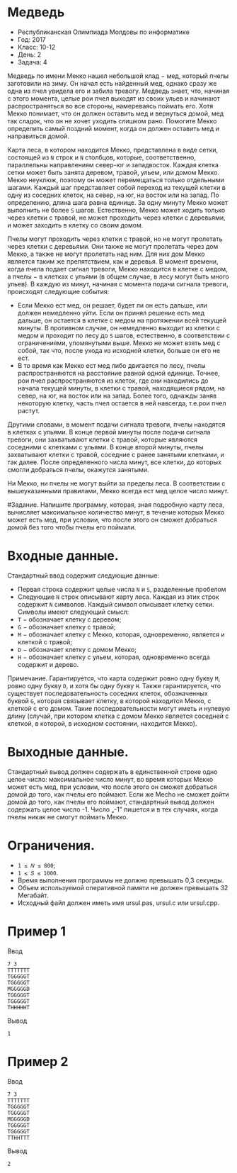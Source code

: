 # Медведь
* Республиканская Олимпиада Молдовы по информатике
* Год: 2017
* Класс: 10-12
* День: 2
* Задача: 4

Медведь по имени Мекко нашел небольшой клад − мед, который пчелы заготовили на
зиму. Он начал есть найденный мед, однако сразу же одна из пчел увидела его и забила
тревогу. Медведь знает, что, начиная с этого момента, целые рои пчел выходят из своих
ульев и начинают распространяться во все стороны, намереваясь поймать его. Хотя Мекко
понимает, что он должен оставить мед и вернуться домой, мед так сладок, что он не хочет
уходить слишком рано. Помогите Мекко определить самый поздний момент, когда он
должен оставить мед и направиться домой.  

Карта леса, в котором находится Мекко, представлена в виде сетки, состоящей из `N`
строк и `N` столбцов, которые, соответственно, параллельны направлениям север-юг и западвосток. 
Каждая клетка сетки может быть занята деревом, травой, ульем, или домом Мекко.
Мекко неуклюж, поэтому он может перемещаться только отдельными шагами. Каждый
шаг представляет собой переход из текущей клетки в одну из соседних клеток, на север, на
юг, на восток или на запад. По определению, длина шага равна единице. За одну минуту
Мекко может выполнить не более `S` шагов. Естественно, Мекко может ходить только через
клетки с травой, не может проходить через клетки с деревьями, и может заходить в клетку со
своим домом.  

Пчелы могут проходить через клетки с травой, но не могут пролетать через клетки с
деревьями. Они также не могут пролетать через дом Мекко, а также не могут пролетать над
ним. Для них дом Мекко является таким же препятствием, как и деревья.
В момент времени, когда пчела подает сигнал тревоги, Мекко находится в клетке с
медом, а пчелы − в клетках с ульями (в общем случае, в лесу могут быть много ульев). В
каждую из минут, начиная с момента подачи сигнала тревоги, происходят следующие
события:  
* Если Мекко ест мед, он решает, будет ли он есть дальше, или должен немедленно
уйти. Если он принял решение есть мед дальше, он остается в клетке с медом на
протяжении всей текущей минуты. В противном случае, он немедленно выходит из
клетки с медом и проходит по лесу до `S` шагов, естественно, в соответствии с
ограничениями, упомянутыми выше. Мекко не может взять мед с собой, так что,
после ухода из исходной клетки, больше он его не ест.
* В то время как Мекко ест мед либо двигается по лесу, пчелы распространяются на
расстояние равной одной единице. Точнее, рои пчел распространяются из клеток, где
они находились до начала текущей минуты, в клетки с травой, находящиеся рядом, на
север, на юг, на восток или на запад. Более того, однажды заняв некоторую клетку,
часть пчел остается в ней навсегда, т.е.рои пчел растут.  

Другими словами, в момент подачи сигнала тревоги, пчелы находятся в клетках с
ульями. В конце первой минуты после подачи сигнала тревоги, они захватывают клетки с
травой, которые являются соседними с клетками с ульями. В конце второй минуты, пчелы
захватывают клетки с травой, соседние с ранее занятыми клетками, и так далее. После
определенного числа минут, все клетки, до которых смогли добраться пчелы, окажутся
занятыми.  

Ни Мекко, ни пчелы не могут выйти за пределы леса. В соответствии с
вышеуказанными правилами, Мекко всегда ест мед целое число минут.

#Задание. 
Напишите программу, которая, зная подробную карту леса, вычисляет
максимальное количество минут, в течение которых Мекко может есть мед, при условии, что
после этого он сможет добраться домой без того чтобы пчелы его поймали.

# Входные данные. 
Стандартный ввод содержит следующие данные:
* Первая строка содержит целые числа `N` и `S`, разделенные пробелом
* Следующие `N` строк описывают карту леса. Каждая из этих строк содержит `N`
символов. Каждый символ описывает клетку сетки. Символы имеют следующий
смысл:
* `T` − обозначает клетку с деревом;
* `G` − обозначает клетку с травой;
* `M` − обозначает клетку с Мекко, которая, одновременно, является и клеткой с травой;
* `D` − обозначает клетку с домом Мекко;
* `H` − обозначает клетку с ульем, которая, одновременно всегда содержит и дерево.

Примечание. Гарантируется, что карта содержит ровно одну букву `M`, ровно одну
букву `D`, и хотя бы одну букву `H`. Также гарантируется, что существует последовательность
соседних клеток, обозначенных буквой `G`, которая связывает клетку, в которой находится
Мекко, с клеткой с его домом. Такие последовательности могут иметь и нулевую длину
(случай, при котором клетка с домом Мекко является соседней с клеткой, в которой, в
исходном состоянии, находится Мекко).

# Выходные данные. 
Стандартный вывод должен содержать в единственной строке одно целое число: максимальное число минут, 
во время которых Мекко может есть мед, при условии, что после этого он сможет добраться домой до того, 
как пчелы его поймают. Если же Mecho не сможет дойти домой до того, как пчелы его поймают, стандартный вывод
должен содержать целое число -1. Число „-1” пишется и в тех случаях, когда пчелы никак не
смогут поймать Мекко.

# Ограничения. 
* `1 ≤ 𝑁 ≤ 800`; 
* `1 ≤ 𝑆 ≤ 1000`. 
* Время выполнения программы не должно превышать 0,3 секунды. 
* Объем используемой оперативной памяти не должен превышать 32 Мегабайт. 
* Исходный файл должен иметь имя ursul.pas, ursul.c или ursul.cpp.

# Пример 1
Ввод
```
7 3
TTTTTTT
TGGGGGT
TGGGGGT
MGGGGGD
TGGGGGT
TGGGGGT
THHHHHT
```

Вывод
```
1
```

# Пример 2
Ввод
```
7 3
TTTTTTT
TGGGGGT
TGGGGGT
MGGGGGD
TGGGGGT
TGGGGGT
TTHHTTT
```

Вывод
```
2
```
